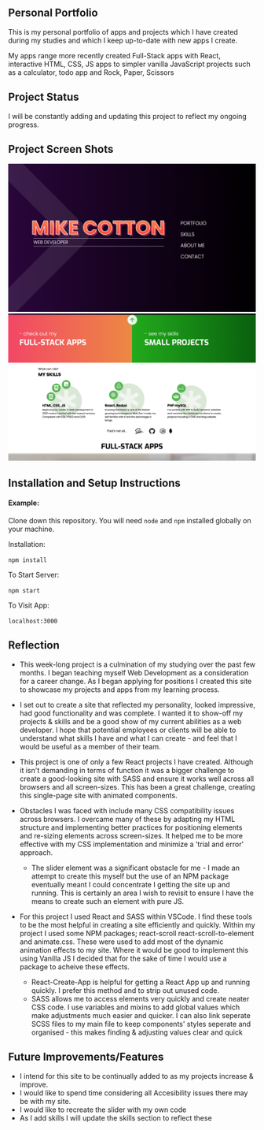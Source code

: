 ## Personal Portfolio

This is my personal portfolio of apps and projects which I have created during my studies and which I keep up-to-date with new apps I create.

My apps range more recently created Full-Stack apps with React, interactive HTML, CSS, JS apps to simpler vanilla JavaScript projects such as a calculator, todo app and Rock, Paper, Scissors

## Project Status

I will be constantly adding and updating this project to reflect my ongoing progress.

## Project Screen Shots

![home page](https://github.com/mikeymuso/personal-portfolio-v2/blob/master/public/images/portfolio-home.png)
![skills page](https://github.com/mikeymuso/personal-portfolio-v2/blob/master/public/images/portfolio-skills.png)

## Installation and Setup Instructions

#### Example:

Clone down this repository. You will need `node` and `npm` installed globally on your machine.

Installation:

`npm install`

To Start Server:

`npm start`

To Visit App:

`localhost:3000`

## Reflection

- This week-long project is a culmination of my studying over the past few months. I began teaching myself Web Development as a consideration for a career change. As I began applying for positions I created this site to showcase my projects and apps from my learning process.

- I set out to create a site that reflected my personality, looked impressive, had good functionality and was complete. I wanted it to show-off my projects & skills and be a good show of my current abilities as a web developer. I hope that potential employees or clients will be able to understand what skills I have and what I can create - and feel that I would be useful as a member of their team.

- This project is one of only a few React projects I have created. Although it isn't demanding in terms of function it was a bigger challenge to create a good-looking site with SASS and ensure it works well across all browsers and all screen-sizes. This has been a great challenge, creating this single-page site with animated components.

- Obstacles I was faced with include many CSS compatibility issues across browsers. I overcame many of these by adapting my HTML structure and implementing better practices for positioning elements and re-sizing elements across screen-sizes. It helped me to be more effective with my CSS implementation and minimize a 'trial and error' approach.

  - The slider element was a significant obstacle for me - I made an attempt to create this myself but the use of an NPM package eventually meant I could concentrate I getting the site up and running. This is certainly an area I wish to revisit to ensure I have the means to create such an element with pure JS.

- For this project I used React and SASS within VSCode. I find these tools to be the most helpful in creating a site efficiently and quickly. Within my project I used some NPM packages; react-scroll react-scroll-to-element and animate.css. These were used to add most of the dynamic animation effects to my site. Where it would be good to implement this using Vanilla JS I decided that for the sake of time I would use a package to acheive these effects.

  - React-Create-App is helpful for getting a React App up and running quickly. I prefer this method and to strip out unused code.
  - SASS allows me to access elements very quickly and create neater CSS code. I use variables and mixins to add global values which make adjustments much easier and quicker. I can also link seperate SCSS files to my main file to keep components' styles seperate and organised - this makes finding & adjusting values clear and quick

## Future Improvements/Features

- I intend for this site to be continually added to as my projects increase & improve.
- I would like to spend time considering all Accesibility issues there may be with my site.
- I would like to recreate the slider with my own code
- As I add skills I will update the skills section to reflect these
